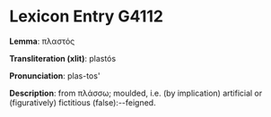 # Lexicon Entry G4112

**Lemma**: πλαστός

**Transliteration (xlit)**: plastós

**Pronunciation**: plas-tos'

**Description**:
from πλάσσω; moulded, i.e. (by implication) artificial or (figuratively) fictitious (false):--feigned.
